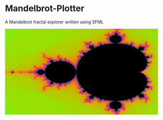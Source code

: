 # Mandelbrot-Plotter

A Mandelbrot fractal explorer written using SFML

![image](./media/image1.png)

